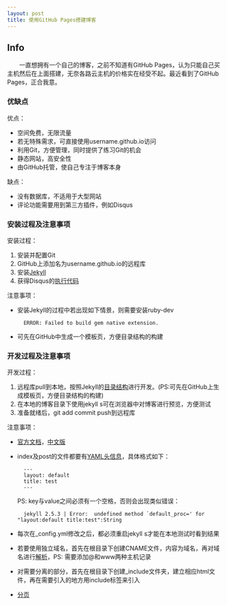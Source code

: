 ```yaml
---
layout: post 
title: 使用GitHub Pages搭建博客 
---
```


## Info

&emsp;&emsp;一直想拥有一个自己的博客，之前不知道有GitHub Pages，认为只能自己买主机然后在上面搭建，无奈各路云主机的价格实在经受不起。最近看到了GitHub Pages，正合我意。

### 优缺点

优点：

* 空间免费，无限流量
* 若无特殊需求，可直接使用username.github.io访问
* 利用Git，方便管理，同时提供了练习Git的机会
* 静态网站，高安全性
* 由GitHub托管，使自己专注于博客本身

缺点：

* 没有数据库，不适用于大型网站
* 评论功能需要用到第三方插件，例如Disqus

### 安装过程及注意事项

安装过程：

1. 安装并配置Git
2. GitHub上添加名为username.github.io的远程库
3. 安装[Jekyll](http://jekyll.bootcss.com/docs/installation/)
4. 获得Disqus的[执行代码](https://disqus.com/websites/)

注意事项：

* 安装Jekyll的过程中若出现如下情景，则需要安装ruby-dev

		ERROR: Failed to build gem native extension.
* 可先在GitHub中生成一个模板页，方便目录结构的构建

### 开发过程及注意事项

开发过程：

1. 远程库pull到本地，按照Jekyll的[目录结构](http://jekyll.bootcss.com/docs/structure/)进行开发。(PS:可先在GitHub上生成模板页，方便目录结构的构建)
2. 在本地的博客目录下使用jekyll s可在浏览器中对博客进行预览，方便测试
3. 准备就绪后，git add commit push到远程库

注意事项：

* [官方文档](http://jekyllrb.com/docs/home/)，[中文版](http://jekyll.bootcss.com/docs/home/)
* index及post的文件都要有[YAML头信息](http://jekyll.bootcss.com/docs/frontmatter/)，具体格式如下：

		---
		layout: default
		title: test
		---

	PS: key与value之间必须有一个空格，否则会出现类似错误：

		jekyll 2.5.3 | Error:  undefined method `default_proc=' for "layout:default title:test":String

* 每次在_config.yml修改之后，都必须重启jekyll s才能在本地测试时看到结果
* 若要使用独立域名，首先在根目录下创建CNAME文件，内容为域名，再对域名进行[解析](http://jingyan.baidu.com/album/dca1fa6fa1e403f1a5405262.html)，PS: 需要添加@和www两种主机记录
* 对需要分离的部分，首先在根目录下创建_include文件夹，建立相应html文件，再在需要引入的地方用include标签来引入
* [分页](http://jekyll.bootcss.com/docs/pagination/)
